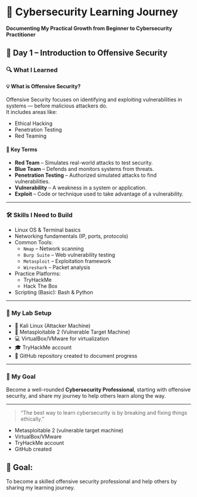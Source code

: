 # 🚩 Cybersecurity Learning Journey  
**Documenting My Practical Growth from Beginner to Cybersecurity Practitioner**


## 📅 Day 1 – Introduction to Offensive Security

### 🔍 What I Learned

#### 💡 What is Offensive Security?
Offensive Security focuses on identifying and exploiting vulnerabilities in systems — before malicious attackers do.  
It includes areas like:
- Ethical Hacking
- Penetration Testing
- Red Teaming

#### 🧠 Key Terms
- **Red Team** – Simulates real-world attacks to test security.
- **Blue Team** – Defends and monitors systems from threats.
- **Penetration Testing** – Authorized simulated attacks to find vulnerabilities.
- **Vulnerability** – A weakness in a system or application.
- **Exploit** – Code or technique used to take advantage of a vulnerability.

---

### 🛠️ Skills I Need to Build
- Linux OS & Terminal basics  
- Networking fundamentals (IP, ports, protocols)  
- Common Tools:
  - `Nmap` – Network scanning
  - `Burp Suite` – Web vulnerability testing
  - `Metasploit` – Exploitation framework
  - `Wireshark` – Packet analysis  
- Practice Platforms:
  - TryHackMe
  - Hack The Box  
- Scripting (Basic): Bash & Python

---

### 🧪 My Lab Setup
- 🐧 Kali Linux (Attacker Machine)  
- 🐛 Metasploitable 2 (Vulnerable Target Machine)  
- 💻 VirtualBox/VMware for virtualization  
- 🎓 TryHackMe account  
- 📂 GitHub repository created to document progress

---

### 🎯 My Goal
Become a well-rounded **Cybersecurity Professional**, starting with offensive security, and share my journey to help others learn along the way.

---

> “The best way to learn cybersecurity is by breaking and fixing things ethically.”

  - Metasploitable 2 (vulnerable target machine)
  - VirtualBox/VMware
  - TryHackMe account
  - GitHub created

## 🎯 Goal:
To become a skilled offensive security professional and help others by sharing my learning journey.
